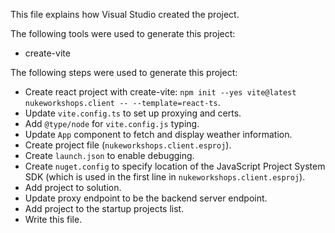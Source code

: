 This file explains how Visual Studio created the project.

The following tools were used to generate this project:
- create-vite

The following steps were used to generate this project:
- Create react project with create-vite: `npm init --yes vite@latest nukeworkshops.client -- --template=react-ts`.
- Update `vite.config.ts` to set up proxying and certs.
- Add `@type/node` for `vite.config.js` typing.
- Update `App` component to fetch and display weather information.
- Create project file (`nukeworkshops.client.esproj`).
- Create `launch.json` to enable debugging.
- Create `nuget.config` to specify location of the JavaScript Project System SDK (which is used in the first line in `nukeworkshops.client.esproj`).
- Add project to solution.
- Update proxy endpoint to be the backend server endpoint.
- Add project to the startup projects list.
- Write this file.
